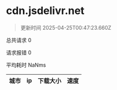 
  # cdn.jsdelivr.net

  > 更新时间 2025-04-25T00:47:23.660Z
  
  总共请求 0

  请求报错 0

  平均耗时 NaNms

|城市|ip|下载大小|速度|
|-----|----------|---|---|

  